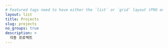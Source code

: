 ```yaml
---
# Featured tags need to have either the `list` or `grid` layout (PRO only).
layout: list
title: Projects
slug: projects
no_groups: true
description: >
  각종 프로젝트
---
```


